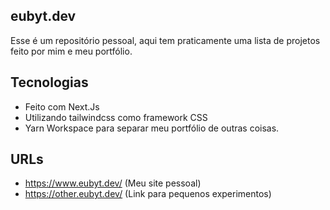 ## eubyt.dev

Esse é um repositório pessoal, aqui tem praticamente uma lista de projetos feito por mim e meu portfólio.

## Tecnologias

-   Feito com Next.Js
-   Utilizando tailwindcss como framework CSS
-   Yarn Workspace para separar meu portfólio de outras coisas.

## URLs

-   https://www.eubyt.dev/ (Meu site pessoal)
-   https://other.eubyt.dev/ (Link para pequenos experimentos)

